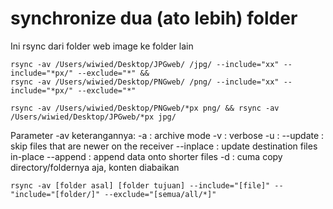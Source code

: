 # synchronize dua (ato lebih) folder


Ini rsync dari folder web image ke folder lain  

```
rsync -av /Users/wiwied/Desktop/JPGweb/ /jpg/ --include="xx" --include="*px/" --exclude="*" &&
rsync -av /Users/wiwied/Desktop/PNGweb/ /png/ --include="xx" --include="*px/" --exclude="*"
```

```
rsync -av /Users/wiwied/Desktop/PNGweb/*px png/ && rsync -av /Users/wiwied/Desktop/JPGweb/*px jpg/
```

Parameter -av keterangannya:
-a : archive mode 
-v : verbose 
-u : --update  : skip files that are newer on the receiver
     --inplace : update destination files in-place
     --append  : append data onto shorter files
-d : cuma copy directory/foldernya aja, konten diabaikan

```
rsync -av [folder asal] [folder tujuan] --include="[file]" --"include="[folder/]" --exclude="[semua/all/*]"
```

